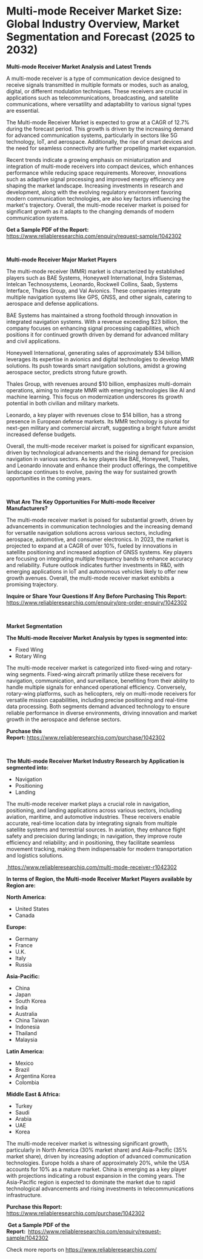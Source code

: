 <p><h1>Multi-mode Receiver Market Size: Global Industry Overview, Market Segmentation and Forecast (2025 to 2032)</h1></p><p><strong>Multi-mode Receiver Market Analysis and Latest Trends</strong></p>
<p><p>A multi-mode receiver is a type of communication device designed to receive signals transmitted in multiple formats or modes, such as analog, digital, or different modulation techniques. These receivers are crucial in applications such as telecommunications, broadcasting, and satellite communications, where versatility and adaptability to various signal types are essential.</p><p>The Multi-mode Receiver Market is expected to grow at a CAGR of 12.7% during the forecast period. This growth is driven by the increasing demand for advanced communication systems, particularly in sectors like 5G technology, IoT, and aerospace. Additionally, the rise of smart devices and the need for seamless connectivity are further propelling market expansion.</p><p>Recent trends indicate a growing emphasis on miniaturization and integration of multi-mode receivers into compact devices, which enhances performance while reducing space requirements. Moreover, innovations such as adaptive signal processing and improved energy efficiency are shaping the market landscape. Increasing investments in research and development, along with the evolving regulatory environment favoring modern communication technologies, are also key factors influencing the market's trajectory. Overall, the multi-mode receiver market is poised for significant growth as it adapts to the changing demands of modern communication systems.</p></p>
<p><strong>Get a Sample PDF of the Report:&nbsp;</strong> <a href="https://www.reliableresearchiq.com/enquiry/request-sample/1042302?utm_campaign=2232&utm_medium=2&utm_source=Github&utm_content=ia&utm_term=18022025&utm_id=multi-mode-receiver">https://www.reliableresearchiq.com/enquiry/request-sample/1042302</a></p>
<p>&nbsp;</p>
<p><strong>Multi-mode Receiver Major Market Players</strong></p>
<p><p>The multi-mode receiver (MMR) market is characterized by established players such as BAE Systems, Honeywell International, Indra Sistemas, Intelcan Technosystems, Leonardo, Rockwell Collins, Saab, Systems Interface, Thales Group, and Val Avionics. These companies integrate multiple navigation systems like GPS, GNSS, and other signals, catering to aerospace and defense applications.</p><p>BAE Systems has maintained a strong foothold through innovation in integrated navigation systems. With a revenue exceeding $23 billion, the company focuses on enhancing signal processing capabilities, which positions it for continued growth driven by demand for advanced military and civil applications. </p><p>Honeywell International, generating sales of approximately $34 billion, leverages its expertise in avionics and digital technologies to develop MMR solutions. Its push towards smart navigation solutions, amidst a growing aerospace sector, predicts strong future growth.</p><p>Thales Group, with revenues around $10 billion, emphasizes multi-domain operations, aiming to integrate MMR with emerging technologies like AI and machine learning. This focus on modernization underscores its growth potential in both civilian and military markets.</p><p>Leonardo, a key player with revenues close to $14 billion, has a strong presence in European defense markets. Its MMR technology is pivotal for next-gen military and commercial aircraft, suggesting a bright future amidst increased defense budgets.</p><p>Overall, the multi-mode receiver market is poised for significant expansion, driven by technological advancements and the rising demand for precision navigation in various sectors. As key players like BAE, Honeywell, Thales, and Leonardo innovate and enhance their product offerings, the competitive landscape continues to evolve, paving the way for sustained growth opportunities in the coming years.</p></p>
<p>&nbsp;</p>
<p><strong>What Are The Key Opportunities For Multi-mode Receiver Manufacturers?</strong></p>
<p><p>The multi-mode receiver market is poised for substantial growth, driven by advancements in communication technologies and the increasing demand for versatile navigation solutions across various sectors, including aerospace, automotive, and consumer electronics. In 2023, the market is projected to expand at a CAGR of over 10%, fueled by innovations in satellite positioning and increased adoption of GNSS systems. Key players are focusing on integrating multiple frequency bands to enhance accuracy and reliability. Future outlook indicates further investments in R&D, with emerging applications in IoT and autonomous vehicles likely to offer new growth avenues. Overall, the multi-mode receiver market exhibits a promising trajectory.</p></p>
<p><strong>Inquire or Share Your Questions If Any Before Purchasing This Report:</strong> <a href="https://www.reliableresearchiq.com/enquiry/pre-order-enquiry/1042302?utm_campaign=2232&utm_medium=2&utm_source=Github&utm_content=ia&utm_term=18022025&utm_id=multi-mode-receiver">https://www.reliableresearchiq.com/enquiry/pre-order-enquiry/1042302</a></p>
<p>&nbsp;</p>
<p><strong>Market Segmentation</strong></p>
<p><strong>The Multi-mode Receiver Market Analysis by types is segmented into:</strong></p>
<p><ul><li>Fixed Wing</li><li>Rotary Wing</li></ul></p>
<p><p>The multi-mode receiver market is categorized into fixed-wing and rotary-wing segments. Fixed-wing aircraft primarily utilize these receivers for navigation, communication, and surveillance, benefiting from their ability to handle multiple signals for enhanced operational efficiency. Conversely, rotary-wing platforms, such as helicopters, rely on multi-mode receivers for versatile mission capabilities, including precise positioning and real-time data processing. Both segments demand advanced technology to ensure reliable performance in diverse environments, driving innovation and market growth in the aerospace and defense sectors.</p></p>
<p><strong>Purchase this Report:&nbsp;</strong><a href="https://www.reliableresearchiq.com/purchase/1042302?utm_campaign=2232&utm_medium=2&utm_source=Github&utm_content=ia&utm_term=18022025&utm_id=multi-mode-receiver">https://www.reliableresearchiq.com/purchase/1042302</a></p>
<p>&nbsp;</p>
<p><strong>The Multi-mode Receiver Market Industry Research by Application is segmented into:</strong></p>
<p><ul><li>Navigation</li><li>Positioning</li><li>Landing</li></ul></p>
<p><p>The multi-mode receiver market plays a crucial role in navigation, positioning, and landing applications across various sectors, including aviation, maritime, and automotive industries. These receivers enable accurate, real-time location data by integrating signals from multiple satellite systems and terrestrial sources. In aviation, they enhance flight safety and precision during landings; in navigation, they improve route efficiency and reliability; and in positioning, they facilitate seamless movement tracking, making them indispensable for modern transportation and logistics solutions.</p></p>
<p><a href="https://www.reliableresearchiq.com/multi-mode-receiver-r1042302?utm_campaign=2232&utm_medium=2&utm_source=Github&utm_content=ia&utm_term=18022025&utm_id=multi-mode-receiver">&nbsp;https://www.reliableresearchiq.com/multi-mode-receiver-r1042302</a></p>
<p><strong>In terms of Region, the Multi-mode Receiver Market Players available by Region are:</strong></p>
<p>
    <p> <strong> North America: </strong>
        <ul>
            <li>United States</li>
            <li>Canada</li>
        </ul>
        </p> 
    <p> <strong> Europe: </strong>
        <ul>
            <li>Germany</li>
            <li>France</li>
            <li>U.K.</li>
            <li>Italy</li>
            <li>Russia</li>
        </ul>
        </p> 
    <p> <strong> Asia-Pacific: </strong>
        <ul>
            <li>China</li>
            <li>Japan</li>
            <li>South Korea</li>
            <li>India</li>
            <li>Australia</li>
            <li>China Taiwan</li>
            <li>Indonesia</li>
            <li>Thailand</li>
            <li>Malaysia</li>
        </ul>
        </p> 
    <p> <strong> Latin America: </strong>
        <ul>
            <li>Mexico</li>
            <li>Brazil</li>
            <li>Argentina Korea</li>
            <li>Colombia</li>
        </ul>
        </p> 
    <p> <strong> Middle East & Africa: </strong>
        <ul>
            <li>Turkey</li>
            <li>Saudi</li>
            <li>Arabia</li>
            <li>UAE</li>
            <li>Korea</li>
        </ul>
    </p>
    </p>
<p><p>The multi-mode receiver market is witnessing significant growth, particularly in North America (30% market share) and Asia-Pacific (35% market share), driven by increasing adoption of advanced communication technologies. Europe holds a share of approximately 20%, while the USA accounts for 10% as a mature market. China is emerging as a key player with projections indicating a robust expansion in the coming years. The Asia-Pacific region is expected to dominate the market due to rapid technological advancements and rising investments in telecommunications infrastructure.</p></p>
<p><strong>Purchase this Report: </strong><a href="https://www.reliableresearchiq.com/purchase/1042302?utm_campaign=2232&utm_medium=2&utm_source=Github&utm_content=ia&utm_term=18022025&utm_id=multi-mode-receiver">https://www.reliableresearchiq.com/purchase/1042302</a></p>
<p>&nbsp;<strong>Get a Sample PDF of the Report:&nbsp;&nbsp;</strong><a href="https://www.reliableresearchiq.com/enquiry/request-sample/1042302?utm_campaign=2232&utm_medium=2&utm_source=Github&utm_content=ia&utm_term=18022025&utm_id=multi-mode-receiver">https://www.reliableresearchiq.com/enquiry/request-sample/1042302</a></p>
<p><strong></strong></p>
<p>Check more reports on <a href="https://www.reliableresearchiq.com/?utm_campaign=2232&utm_medium=2&utm_source=Github&utm_content=ia&utm_term=18022025&utm_id=multi-mode-receiver">https://www.reliableresearchiq.com/</a></p>